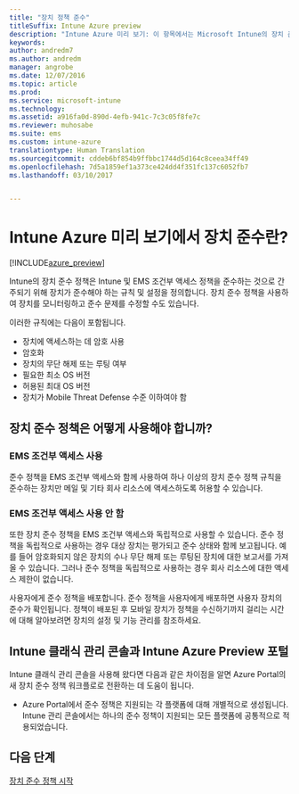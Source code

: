 ```yaml
---
title: "장치 정책 준수"
titleSuffix: Intune Azure preview
description: "Intune Azure 미리 보기: 이 항목에서는 Microsoft Intune의 장치 준수에 대해 알아봅니다."
keywords: 
author: andredm7
ms.author: andredm
manager: angrobe
ms.date: 12/07/2016
ms.topic: article
ms.prod: 
ms.service: microsoft-intune
ms.technology: 
ms.assetid: a916fa0d-890d-4efb-941c-7c3c05f8fe7c
ms.reviewer: muhosabe
ms.suite: ems
ms.custom: intune-azure
translationtype: Human Translation
ms.sourcegitcommit: cddeb6bf854b9ffbbc1744d5d164c8ceea34ff49
ms.openlocfilehash: 7d5a1859ef1a373ce424dd4f351fc137c6052fb7
ms.lasthandoff: 03/10/2017


---
```


# <a name="what-is-device-compliance-in-intune-azure-preview"></a>Intune Azure 미리 보기에서 장치 준수란?

[!INCLUDE[azure_preview](../includes/azure_preview.md)]

Intune의 장치 준수 정책은 Intune 및 EMS 조건부 액세스 정책을 준수하는 것으로 간주되기 위해 장치가 준수해야 하는 규칙 및 설정을 정의합니다. 장치 준수 정책을 사용하여 장치를 모니터링하고 준수 문제를 수정할 수도 있습니다. 

이러한 규칙에는 다음이 포함됩니다.

- 장치에 액세스하는 데 암호 사용
- 암호화
- 장치의 무단 해제 또는 루팅 여부
- 필요한 최소 OS 버전
- 허용된 최대 OS 버전
- 장치가 Mobile Threat Defense 수준 이하여야 함

<!---##  Concepts
Following are some terms and concepts that are useful to understanding how to use compliance policies.

### Device compliance requirements
Compliance requirements are essentially rules like requiring a device PIN or encryption that you can specify as required or not required for a compliance policy.

### Actions for noncompliance

You can specify what needs to happen when a device is determined as noncompliant. This can be a sequence of actions during a specific time.
When you specify these actions, Intune will automatically initiate them in the sequence you specify. See the following example of a sequence of
actions for a device that continues to be in the noncompliant status for
a week:

-   When the device is first determined to be non-compliant, an email with noncompliant notification is sent to the user.

-   3 days after initial noncompliance state, a follow up reminder is sent to the user.

-   5 days after initial noncompliance state, a final reminder with a notification that access to company resources will be blocked on the device in 2 days if the compliance issues are not remediated is sent to the user.

-   7 days after initial noncompliance state, access to company resources is blocked. This requires that you have conditional access policy that specifies that access from noncompliant devices should    be blocked for services such as Exchange and SharePoint.

### Grace Period

This is the time between when a device is first determined as
noncompliant to when access to company resources on that device is blocked. This time allows for time that the user has to resolve
compliance issues on the device. You can also use this time to create your action sequences to send notifications to the user before their access is blocked.

Remember that you need to implement conditional access policies in addition to compliance policies in order for access to company resources to be blocked.--->

##  <a name="how-should-i-use-a-device-compliance-policy"></a>장치 준수 정책은 어떻게 사용해야 합니까?

### <a name="using-ems-conditional-access"></a>EMS 조건부 액세스 사용
준수 정책을 EMS 조건부 액세스와 함께 사용하여 하나 이상의 장치 준수 정책 규칙을 준수하는 장치만 메일 및 기타 회사 리소스에 액세스하도록 허용할 수 있습니다.

### <a name="not-using-ems-conditional-access"></a>EMS 조건부 액세스 사용 안 함
또한 장치 준수 정책을 EMS 조건부 액세스와 독립적으로 사용할 수 있습니다.
준수 정책을 독립적으로 사용하는 경우 대상 장치는 평가되고 준수 상태와 함께 보고됩니다. 예를 들어 암호화되지 않은 장치의 수나 무단 해제 또는 루팅된 장치에 대한 보고서를 가져올 수 있습니다. 그러나 준수 정책을 독립적으로 사용하는 경우 회사 리소스에 대한 액세스 제한이 없습니다.

사용자에게 준수 정책을 배포합니다. 준수 정책을 사용자에게 배포하면 사용자 장치의 준수가 확인됩니다. 정책이 배포된 후 모바일 장치가 정책을 수신하기까지 걸리는 시간에 대해 알아보려면 장치의 설정 및 기능 관리를 참조하세요.

##  <a name="intune-classic-admin-console-vs-intune-azure-preview-portal"></a>Intune 클래식 관리 콘솔과 Intune Azure Preview 포털

Intune 클래식 관리 콘솔을 사용해 왔다면 다음과 같은 차이점을 알면 Azure Portal의 새 장치 준수 정책 워크플로로 전환하는 데 도움이 됩니다.

-   Azure Portal에서 준수 정책은 지원되는 각 플랫폼에 대해 개별적으로 생성됩니다. Intune 관리 콘솔에서는 하나의 준수 정책이 지원되는 모든 플랫폼에 공통적으로 적용되었습니다.

<!--- -   In the Azure portal, you have the ability to specify actions and notifications that are intiated when a device is determined to be noncompliant. This ability does not exist in the Intune admin console.

-   In the Azure portal, you can set a grace period to allow time for the end-user to get their device back to compliance status before they completely lose the ability to get company data on their device. This is not available in the Intune admin console.--->

##  <a name="next-steps"></a>다음 단계

[장치 준수 정책 시작](get-started-with-device-compliance.md)


<!---### See also

Conditional access--->

